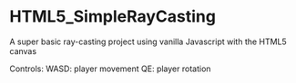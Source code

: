 # HTML5_SimpleRayCasting
A super basic ray-casting project using vanilla Javascript with the HTML5 canvas

Controls:
WASD: player movement
QE: player rotation
